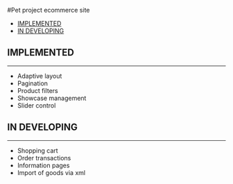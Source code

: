 #Pet project ecommerce site

- [IMPLEMENTED](#implemented)
- [IN DEVELOPING](#in-developing)


## IMPLEMENTED
___
* Adaptive layout
* Pagination
* Product filters
* Showcase management
* Slider control

## IN DEVELOPING
___
* Shopping cart
* Order transactions
* Information pages
* Import of goods via xml
